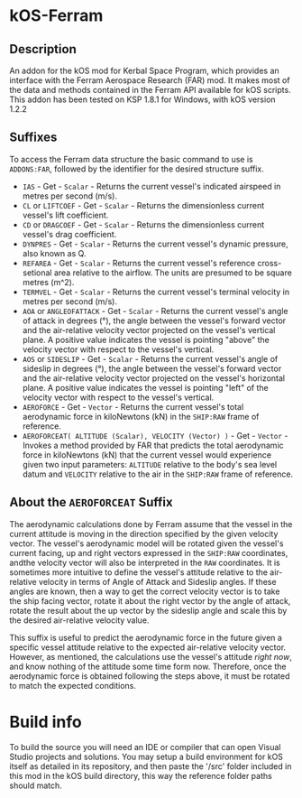# kOS-Ferram

## Description
An addon for the kOS mod for Kerbal Space Program, which provides an interface with the Ferram Aerospace Research (FAR) mod.
It makes most of the data and methods contained in the Ferram API available for kOS scripts.
This addon has been tested on KSP 1.8.1 for Windows, with kOS version 1.2.2


## Suffixes

To access the Ferram data structure the basic command to use is `ADDONS:FAR`, followed by the identifier for the desired structure suffix.

- `IAS` - Get - `Scalar` - Returns the current vessel's indicated airspeed in metres per second (m/s).
- `CL` or `LIFTCOEF` - Get - `Scalar` - Returns the dimensionless current vessel's lift coefficient.
- `CD` or `DRAGCOEF` - Get - `Scalar` - Returns the dimensionless current vessel's drag coefficient.
- `DYNPRES` - Get - `Scalar` - Returns the current vessel's dynamic pressure, also known as Q. 
- `REFAREA` - Get - `Scalar` - Returns the current vessel's reference cross-setional area relative to the airflow. The units are presumed to be square metres (m^2).
- `TERMVEL` - Get - `Scalar` - Returns the current vessel's terminal velocity in metres per second (m/s).
- `AOA` or `ANGLEOFATTACK` - Get - `Scalar` - Returns the current vessel's angle of attack in degrees (°), the angle between the vessel's forward vector and the air-relative velocity vector projected on the vessel's vertical plane. A positive value indicates the vessel is pointing "above" the velocity vector with respect to the vessel's vertical.
- `AOS` or `SIDESLIP` - Get - `Scalar` - Returns the current vessel's angle of sideslip in degrees (°), the angle between the vessel's forward vector and the air-relative velocity vector projected on the vessel's horizontal plane. A positive value indicates the vessel is pointing "left" of the velocity vector with respect to the vessel's vertical.
- `AEROFORCE` - Get - `Vector` - Returns the current vessel's total aerodynamic force in kiloNewtons (kN) in the `SHIP:RAW` frame of reference.
- `AEROFORCEAT( ALTITUDE (Scalar), VELOCITY (Vector) )` - Get - `Vector` - Invokes a method provided by FAR that predicts the total aerodynamic force in kiloNewtons (kN) that the current vessel would experience given two input parameters:  `ALTITUDE` relative to the body's sea level datum and `VELOCITY` relative to the air in the `SHIP:RAW` frame of reference.

## About the `AEROFORCEAT` Suffix

The aerodynamic calculations done by Ferram assume that the vessel in the current attitude is moving in the direction specified by the given velocity vector. The vessel's aerodynamic model will be rotated given the vessel's current facing, up and right vectors expressed in the `SHIP:RAW` coordinates, andthe velocity vector will also be interpreted in the `RAW` coordinates.
It is sometimes more intuitive to define the vessel's attitude relative to the air-relative velocity in terms of Angle of Attack and Sideslip angles. If these angles are known, then a way to get the correct velocity vector is to take the ship facing vector, rotate it about the right vector by the angle of attack, rotate the result about the up vector by the sideslip angle and scale this by the desired air-relative velocity value. 

This suffix is useful to predict the aerodynamic force in the future given a specific vessel attitude relative to the expected air-relative velocity vector. However, as mentioned, the calculations use the vessel's attitude *right now*, and know nothing of the attitude some time form now. Therefore, once the aerodynamic force is obtained following the steps above, it must be rotated to match the expected conditions. 


# Build info

To build the source you will need an IDE or compiler that can open Visual Studio projects and solutions. You may setup a build environment for kOS itself as detailed in its repository, and then paste the '/src' folder included in this mod in the kOS build directory, this way the reference folder paths should match.